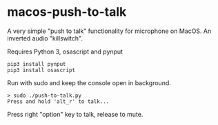 # macos-push-to-talk
A very simple "push to talk" functionality for microphone on MacOS. An inverted audio "killswitch".

Requires Python 3, osascript and pynput

    pip3 install pynput
    pip3 install osascript

Run with sudo and keep the console open in background. 

    > sudo ./push-to-talk.py
    Press and hold 'alt_r' to talk...

Press right "option" key to talk, release to mute.
